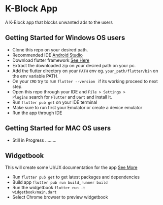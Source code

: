 # K-Block App

A K-Block app that blocks unwanted ads to the users

## Getting Started for Windows OS users
 - Clone this repo on your desired path.
 - Recommended IDE [Android Studio](https://developer.android.com/)
 - Download flutter framework [See Here](https://docs.flutter.dev/get-started/install/windows)
 - Extract the downloaded zip on your desired path on your pc.
 - Add the flutter directory on your <code>PATH</code> env eg. <code>your_path/flutter/bin</code> on the env variable PATH.
 - On your <code>CMD</code> try to run <code>flutter --version </code> if its working proceed to next step.
 - Open this repo through your IDE and <code>File > Settings > Plugins</code> search for <code>Flutter</code> and <code>Dart</code> and install it.
 - Run <code>flutter pub get</code> on your IDE terminal
 - Make sure to run first your Emulator or create a device emulator
 - Run the app through IDE

## Getting Started for MAC OS users
 - Still in Progress .........

## Widgetbook

 This will create some UI/UX documentation for the app [See More](https://docs.widgetbook.io/widgetbook/overview)

- Run <code>flutter pub get</code> to get latest packages and dependencies
- Build app <code>flutter pub run build_runner build</code>
- Run the widgetbook <code>flutter run -t widgetbook/main.dart</code>
- Select Chrome browser to preview widgetbook